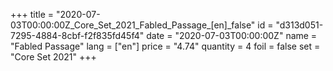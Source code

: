 +++
title = "2020-07-03T00:00:00Z_Core_Set_2021_Fabled_Passage_[en]_false"
id = "d313d051-7295-4884-8cbf-f2f835fd45f4"
date = "2020-07-03T00:00:00Z"
name = "Fabled Passage"
lang = ["en"]
price = "4.74"
quantity = 4
foil = false
set = "Core Set 2021"
+++
